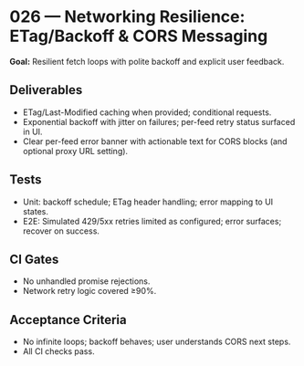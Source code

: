 # 026 — Networking Resilience: ETag/Backoff & CORS Messaging

**Goal:** Resilient fetch loops with polite backoff and explicit user feedback.

## Deliverables

- ETag/Last-Modified caching when provided; conditional requests.
- Exponential backoff with jitter on failures; per-feed retry status surfaced in UI.
- Clear per-feed error banner with actionable text for CORS blocks (and optional proxy URL setting).

## Tests

- Unit: backoff schedule; ETag header handling; error mapping to UI states.
- E2E: Simulated 429/5xx retries limited as configured; error surfaces; recover on success.

## CI Gates

- No unhandled promise rejections.
- Network retry logic covered ≥90%.

## Acceptance Criteria

- No infinite loops; backoff behaves; user understands CORS next steps.
- All CI checks pass.

